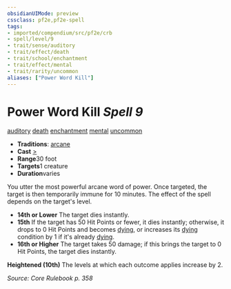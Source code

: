 ```yaml
---
obsidianUIMode: preview
cssclass: pf2e,pf2e-spell
tags:
- imported/compendium/src/pf2e/crb
- spell/level/9
- trait/sense/auditory
- trait/effect/death
- trait/school/enchantment
- trait/effect/mental
- trait/rarity/uncommon
aliases: ["Power Word Kill"]
---
```

# Power Word Kill *Spell 9*   
[auditory](auditory.md)  [death](death.md)  [enchantment](enchantment.md)  [mental](mental.md)  [uncommon](uncommon.md)  

- **Traditions**: [arcane](arcane.md)
- **Cast** [>](chapter-9-playing-the-game.md#Actions "Single Action") 
- **Range**30 foot
- **Targets**1 creature
- **Duration**varies

You utter the most powerful arcane word of power. Once targeted, the target is then temporarily immune for 10 minutes. The effect of the spell depends on the target's level.

- **14th or Lower** The target dies instantly.
- **15th** If the target has 50 Hit Points or fewer, it dies instantly; otherwise, it drops to 0 Hit Points and becomes [dying](conditions.md#Dying), or increases its [dying](conditions.md#Dying) condition by 1 if it's already [dying](conditions.md#Dying).
- **16th or Higher** The target takes 50 damage; if this brings the target to 0 Hit Points, the target dies instantly.

**Heightened (10th)** The levels at which each outcome applies increase by 2.

*Source: Core Rulebook p. 358*